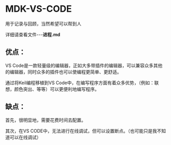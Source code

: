 # MDK-VS-CODE
用于记录与回顾，当然希望可以帮到人
 
详细请查看文件---**进程.md**


## 优点：

VS Code是一款轻量级的编辑器，正如大多带插件的编辑器，可以兼容众多其他的编辑器，同时众多的插件也可以使编程更简单、更舒适。

通过将Keil编程移植到VS Code中，在编写程序方面有着众多优势，（例如：联想，颜色突出、等等）可以更便利地编写程序。

## 缺点：

首先，很明显地，需要花费时间去配置。

其次，在VS CODE中，无法进行在线调试，但可以设置断点。（也可能只是我不知道可以在线调试）




